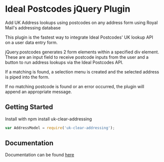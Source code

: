 # Ideal Postcodes jQuery Plugin

Add UK Address lookups using postcodes on any address form using Royal Mail's addressing database

This plugin is the fastest way to integrate Ideal Postcodes' UK lookup API on a user data entry form.

jQuery.postcodes generates 2 form elements within a specified div element. These are an input field to receive postcode inputs from the user and a button to run address lookups via the Ideal Postcodes API.

If a matching is found, a selection menu is created and the selected address is piped into the form.

If no matching postcode is found or an error occurred, the plugin will append an appropriate message.


## Getting Started
Install with npm install uk-clear-addressing

```javascript
var AddressModel = require('uk-clear-addressing');

```

## Documentation
Documentation can be found [here](https://ideal-postcodes.co.uk/documentation)